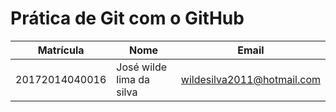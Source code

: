 # Prática de Git com o GitHub

Matrícula | Nome | Email
--- | --- | --
20172014040016 | José wilde lima da silva | wildesilva2011@hotmail.com

